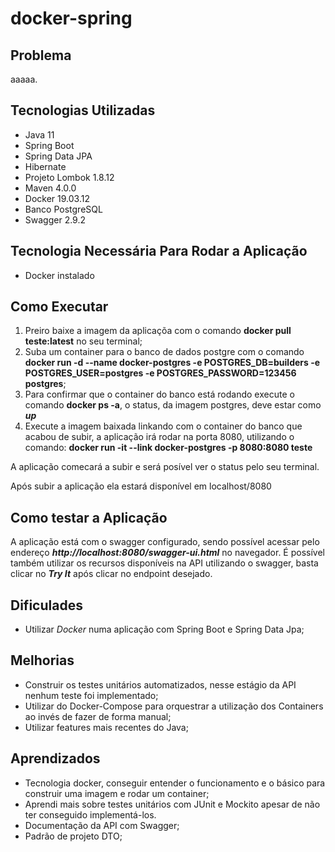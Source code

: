 # docker-spring

## Problema
<p>aaaaa.</p>

## Tecnologias Utilizadas
- Java 11
- Spring Boot
- Spring Data JPA
- Hibernate
- Projeto Lombok 1.8.12
- Maven 4.0.0
- Docker 19.03.12
- Banco PostgreSQL
- Swagger 2.9.2

## Tecnologia Necessária Para Rodar a Aplicação
- Docker instalado

## Como Executar
1. Preiro baixe a imagem da aplicaçõa com o comando **docker pull teste:latest** no seu terminal;
2. Suba um container para o banco de dados postgre com o comando **docker run -d --name docker-postgres -e POSTGRES_DB=builders -e POSTGRES_USER=postgres -e POSTGRES_PASSWORD=123456 postgres**;
3. Para confirmar que o container do banco está rodando execute o comando **docker ps -a**, o status, da imagem postgres, deve estar como ***up***
4. Execute a imagem baixada linkando com o container do banco que acabou de subir, a aplicação irá rodar na porta 8080, utilizando o comando: **docker run -it --link docker-postgres -p 8080:8080 teste**

A aplicação comecará a subir e será posível ver o status pelo seu terminal.

Após subir a aplicação ela estará disponível em localhost/8080

## Como testar a Aplicação
A aplicação está com o swagger configurado, sendo possível acessar pelo endereço ***http://localhost:8080/swagger-ui.html*** no navegador.
É possível também utilizar os recursos disponíveis na API utilizando o swagger, basta clicar no ***Try It*** após clicar no endpoint desejado.

## Dificulades
- Utilizar *Docker* numa aplicação com Spring Boot e Spring Data Jpa;
 
## Melhorias
- Construir os testes unitários automatizados, nesse estágio da API nenhum teste foi implementado;
- Utilizar do Docker-Compose para orquestrar a utilização dos Containers ao invés de fazer de forma manual;
- Utilizar features mais recentes do Java;

## Aprendizados
- Tecnologia docker, conseguir entender o funcionamento e o básico para construir uma imagem e rodar um container;
- Aprendi mais sobre testes unitários com JUnit e Mockito apesar de não ter conseguido implementá-los.
- Documentação da API com Swagger;
- Padrão de projeto DTO;
 
